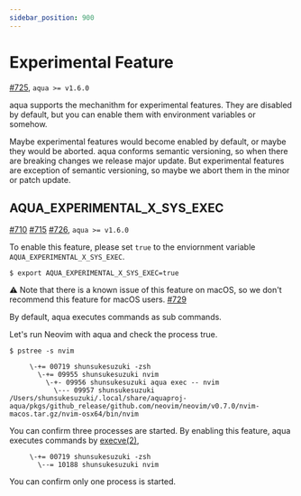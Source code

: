 ```yaml
---
sidebar_position: 900
---
```


# Experimental Feature

[#725](https://github.com/aquaproj/aqua/issues/725), `aqua >= v1.6.0`

aqua supports the mechanithm for experimental features.
They are disabled by default, but you can enable them with environment variables or somehow.

Maybe experimental features would become enabled by default, or maybe they would be aborted.
aqua conforms semantic versioning, so when there are breaking changes we release major update.
But experimental features are exception of semantic versioning, so maybe we abort them in the minor or patch update.

## AQUA_EXPERIMENTAL_X_SYS_EXEC

[#710](https://github.com/aquaproj/aqua/issues/710) [#715](https://github.com/aquaproj/aqua/pull/715) [#726](https://github.com/aquaproj/aqua/pull/726), `aqua >= v1.6.0`

To enable this feature, please set `true` to the enviornment variable `AQUA_EXPERIMENTAL_X_SYS_EXEC`.

```console
$ export AQUA_EXPERIMENTAL_X_SYS_EXEC=true
````

:warning: Note that there is a known issue of this feature on macOS, so we don't recommend this feature for macOS users. [#729](https://github.com/aquaproj/aqua/issues/729)

By default, aqua executes commands as sub commands.

Let's run Neovim with aqua and check the process true.

```console
$ pstree -s nvim
```

```
     \-+= 00719 shunsukesuzuki -zsh
       \-+= 09955 shunsukesuzuki nvim
         \-+- 09956 shunsukesuzuki aqua exec -- nvim
           \--- 09957 shunsukesuzuki /Users/shunsukesuzuki/.local/share/aquaproj-aqua/pkgs/github_release/github.com/neovim/neovim/v0.7.0/nvim-macos.tar.gz/nvim-osx64/bin/nvim
```

You can confirm three processes are started.
By enabling this feature, aqua executes commands by [execve(2)](https://pkg.go.dev/golang.org/x/sys@v0.0.0-20220503163025-988cb79eb6c6/unix#Exec),

```
     \-+= 00719 shunsukesuzuki -zsh
       \--= 10188 shunsukesuzuki nvim
```

You can confirm only one process is started.
